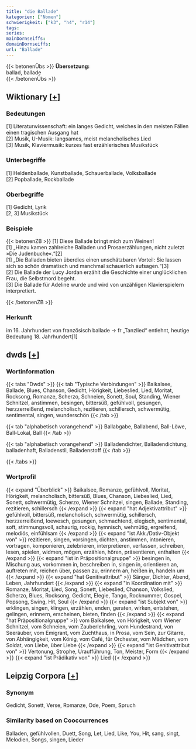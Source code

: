 ```yaml
---
title: "die Ballade"
kategorien: ["Nomen"]
schwierigkeit: ["k3", "h4", "r14"]
tags:
series:
mainDornseiffs:
domainDornseiffs:
url: "Ballade"
---
```


{{< betonenÜbs >}}
**Übersetzung:**  
ballad, ballade  
{{< /betonenÜbs >}}

## Wiktionary [[+](https://de.wiktionary.org/wiki/Ballade)]

### Bedeutungen
[1] Literaturwissenschaft: ein langes Gedicht, welches in den meisten Fällen einen tragischen Ausgang hat  
[2] Musik, U-Musik: langsames, meist melancholisches Lied  
[3] Musik, Klaviermusik: kurzes fast erzählerisches Musikstück  

### Unterbegriffe
[1] Heldenballade, Kunstballade, Schauerballade, Volksballade  
[2] Popballade, Rockballade  

### Oberbegriffe
[1] Gedicht, Lyrik  
[2, 3] Musikstück  

### Beispiele
{{< betonenZB >}}
[1] Diese Ballade bringt mich zum Weinen!  
[1] „Hinzu kamen zahlreiche Balladen und Prosaerzählungen, nicht zuletzt »Die Judenbuche«.“[2]  
[1] „Die Balladen bieten überdies einen unschätzbaren Vorteil: Sie lassen sich so schön dramatisch und manchmal schauerlich aufsagen.“[3]  
[2] Die Ballade der Lucy Jordan erzählt die Geschichte einer unglücklichen Frau, die Selbstmord begeht.  
[3] Die Ballade für Adeline wurde und wird von unzähligen Klavierspielern interpretiert.  

{{< /betonenZB >}}
### Herkunft
im 16. Jahrhundert von französisch ballade → fr „Tanzlied“ entlehnt, heutige Bedeutung 18. Jahrhundert[1]  



## dwds [[+](https://www.dwds.de/wb/Ballade)]

### Wortinformation
{{< tabs "Dwds" >}}
{{< tab "Typische Verbindungen" >}}
Baikalsee, Ballade, Blues, Chanson, Gedicht, Hörigkeit, Liebeslied, Lied, Moritat, Rocksong, Romanze, Scherzo, Schneien, Sonett, Soul, Standing, Wiener Schnitzel, anstimmen, besingen, bittersüß, gefühlvoll, gesungen, herzzerreißend, melancholisch, rezitieren, schillersch, schwermütig, sentimental, singen, wunderschön
{{< /tab >}}

{{< tab "alphabetisch vorangehend" >}}
Ballabgabe, Ballabend, Ball-Löwe, Ball-Lokal, Ball
{{< /tab >}}

{{< tab "alphabetisch vorangehend" >}}
Balladendichter, Balladendichtung, balladenhaft, Balladenstil, Balladenstoff
{{< /tab >}}

{{< /tabs >}}

### Wortprofil
{{< expand "Überblick" >}} Baikalsee, Romanze, gefühlvoll, Moritat, Hörigkeit, melancholisch, bittersüß, Blues, Chanson, Liebeslied, Lied, Sonett, schwermütig, Scherzo, Wiener Schnitzel, singen, Ballade, Standing, rezitieren, schillersch {{< /expand >}}
{{< expand "hat Adjektivattribut" >}} gefühlvoll, bittersüß, melancholisch, schwermütig, schillersch, herzzerreißend, loewesch, gesungen, schmachtend, elegisch, sentimental, soft, stimmungsvoll, schaurig, rockig, hymnisch, wehmütig, ergreifend, melodiös, einfühlsam {{< /expand >}}
{{< expand "ist Akk./Dativ-Objekt von" >}} rezitieren, singen, vorsingen, dichten, anstimmen, intonieren, vortragen, komponieren, zelebrieren, interpretieren, verfassen, schreiben, lesen, spielen, widmen, mögen, erzählen, hören, präsentieren, enthalten {{< /expand >}}
{{< expand "ist in Präpositionalgruppe" >}} besingen in, Mischung aus, vorkommen in, beschreiben in, singen in, orientieren an, auftreten mit, reichen über, passen zu, erinnern an, heißen in, handeln um {{< /expand >}}
{{< expand "hat Genitivattribut" >}} Sänger, Dichter, Abend, Leben, Jahrhundert {{< /expand >}}
{{< expand "in Koordination mit" >}} Romanze, Moritat, Lied, Song, Sonett, Liebeslied, Chanson, Volkslied, Scherzo, Blues, Rocksong, Gedicht, Elegie, Tango, Rocknummer, Gospel, Popsong, Swing, Hit, Soul {{< /expand >}}
{{< expand "ist Subjekt von" >}} erklingen, singen, klingen, erzählen, enden, geraten, wirken, entstehen, gelingen, erinnern, erscheinen, bieten, finden {{< /expand >}}
{{< expand "hat Präpositionalgruppe" >}} vom Baikalsee, von Hörigkeit, vom Wiener Schnitzel, vom Schneien, vom Zauberlehrling, vom Hundestrand, von Seeräuber, vom Emigrant, vom Zuchthaus, in Prosa, vom Sein, zur Gitarre, von Abhängigkeit, vom König, vom Café, für Orchester, vom Mädchen, vom Soldat, von Liebe, über Liebe {{< /expand >}}
{{< expand "ist Genitivattribut von" >}} Vertonung, Strophe, Uraufführung, Ton, Meister, Form {{< /expand >}}
{{< expand "ist Prädikativ von" >}} Lied {{< /expand >}}

## Leipzig Corpora [[+](https://corpora.uni-leipzig.de/en/res?word=Ballade&corpusId=deu_newscrawl-public_2018)]


### Synonym
Gedicht, Sonett, Verse, Romanze, Ode, Poem, Spruch


### Similarity based on Cooccurrences
Balladen, gefühlvollen, Duett, Song, Let, Lied, Like, You, Hit, sang, singt, Melodien, Songs, singen, Lieder

